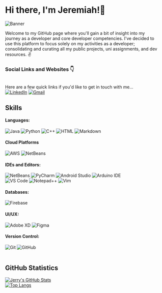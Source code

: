 # Hi there, I'm Jeremiah!👋
![Banner](https://i.imgur.com/GoAveot.png)

Welcome to my GitHub page where you'll gain a bit of insight into my journey as a developer and core developer competencies. I've decided to use this platform to focus solely on my activities as a developer; consolidating and curating all my public projects, uni assignments, and dev resources. ✌️ 


### Social Links and Websites 👇
<br>Here are a few quick links if you'd like to get in touch with me...</br>
<a href="https://www.linkedin.com/in/jeremiah-dudun-henry/">![LinkedIn](https://img.shields.io/badge/LinkedIn-0077B5?style=for-the-badge&logo=linkedin&logoColor=white)</a>
<a href="mailto:jeremiah.dudun99@gmail.com">![Gmail](https://img.shields.io/badge/Gmail-D14836?style=for-the-badge&logo=gmail&logoColor=white)</a>



## Skills
#### Languages:
![Java](https://img.shields.io/badge/Java-ED8B00?style=for-the-badge&logo=java&logoColor=white)
![Python](https://img.shields.io/badge/Python-3776AB?style=for-the-badge&logo=python&logoColor=white)
![C++](https://img.shields.io/badge/C%2B%2B-00599C?style=for-the-badge&logo=c%2B%2B&logoColor=white)
![HTML](https://img.shields.io/badge/HTML5-E34F26?style=for-the-badge&logo=html5&logoColor=white)
![Markdown](https://img.shields.io/badge/Markdown-000000?style=for-the-badge&logo=markdown&logoColor=white)

#### Cloud Platforms
![AWS](https://img.shields.io/badge/Amazon_AWS-232F3E?style=for-the-badge&logo=amazon-aws&logoColor=white)
![NetBeans](https://img.shields.io/badge/microsoft%20azure-0089D6?style=for-the-badge&logo=microsoft-azure&logoColor=white)

#### IDEs and Editors:
![NetBeans](https://img.shields.io/static/v1?style=for-the-badge&message=Apache+NetBeans+IDE&color=cyan&logo=Apache+NetBeans+IDE&logoColor=red&label=)
![PyCharm](https://img.shields.io/badge/pycharm-143?style=for-the-badge&logo=pycharm&logoColor=black&color=black&labelColor=green)
![Android Studio](https://img.shields.io/badge/Android_Studio-3DDC84?style=for-the-badge&logo=android-studio&logoColor=white)
![Arduino IDE](https://img.shields.io/badge/Arduino_IDE-00979D?style=for-the-badge&logo=arduino&logoColor=white)<br>
![VS Code](https://img.shields.io/badge/Visual_Studio_Code-0078D4?style=for-the-badge&logo=visual%20studio%20code&logoColor=white)
![Notepad++](https://img.shields.io/badge/Notepad++-90E59A.svg?style=for-the-badge&logo=notepad%2B%2B&logoColor=black)
![Vim](https://img.shields.io/badge/VIM-%2311AB00.svg?&style=for-the-badge&logo=vim&logoColor=white)

#### Databases:
![Firebase](https://img.shields.io/badge/firebase-ffca28?style=for-the-badge&logo=firebase&logoColor=black)

#### UI/UX:
![Adobe XD](https://img.shields.io/badge/Adobe%20XD-FF61F6?style=for-the-badge&logo=Adobe%20XD&logoColor=white)
![Figma](https://img.shields.io/badge/Figma-F24E1E?style=for-the-badge&logo=figma&logoColor=white)

#### Version Control:
![Git](https://img.shields.io/badge/Git-F05032?style=for-the-badge&logo=git&logoColor=white)
![GitHub](https://img.shields.io/badge/GitHub-100000?style=for-the-badge&logo=github&logoColor=white)
<br>
<br>
## GitHub Statistics
[![Jerry's GitHub Stats](https://github-readme-stats.vercel.app/api?username=jerrykingbob&theme=radical&show_icons=true)](https://github.com/anuraghazra/github-readme-stats)
<br>
[![Top Langs](https://github-readme-stats.vercel.app/api/top-langs/?username=jerrykingbob&theme=synthwave&show_icons=true)](https://github.com/anuraghazra/github-readme-stats)



